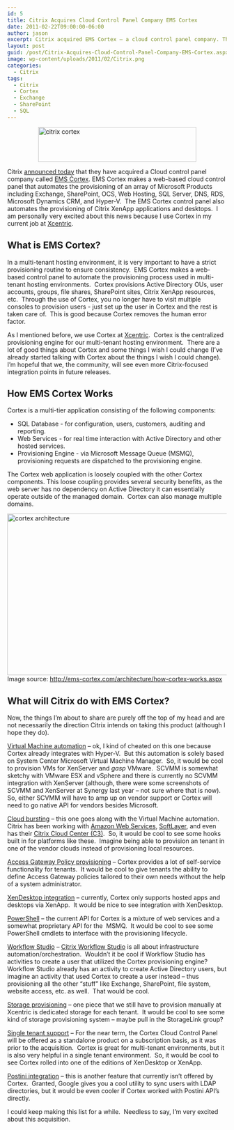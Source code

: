 ```yaml
---
id: 5
title: Citrix Acquires Cloud Control Panel Company EMS Cortex
date: 2011-02-22T09:00:00-06:00
author: jason
excerpt: Citrix acquired EMS Cortex – a cloud control panel company. This web-based control panel allows for provisioning of a multitude of resources including Microsoft Exchange, Citrix XenApp, Microsoft SharePoint, DNS, SQL, Hyper-V, and more.
layout: post
guid: /post/Citrix-Acquires-Cloud-Control-Panel-Company-EMS-Cortex.aspx
image: wp-content/uploads/2011/02/Citrix.png
categories:
  - Citrix
tags:
  - Citrix
  - Cortex
  - Exchange
  - SharePoint
  - SQL
---
```

<a href="http://www.jasonconger.com/images/articleImages/citrix%20cortex.png" target="_blank" rel="lightbox"><img style="background-image: none; margin: 0px auto; padding-left: 0px; padding-right: 0px; display: block; float: none; padding-top: 0px; border-width: 0px;" title="citrix cortex" src="http://www.jasonconger.com/images/articleImages/citrix%20cortex_thumb.png" border="0" alt="citrix cortex" width="363" height="80" /></a>

Citrix <a href="http://community.citrix.com/display/ocb/2011/02/22/Citrix+Betting+Big+on+Cloud+App+Delivery" target="_blank">announced today</a> that they have acquired a Cloud control panel company called <a href="http://ems-cortex.com/" target="_blank">EMS Cortex</a>. EMS Cortex makes a web-based cloud control panel that automates the provisioning of an array of Microsoft Products including Exchange, SharePoint, OCS, Web Hosting, SQL Server, DNS, RDS, Microsoft Dynamics CRM, and Hyper-V.&nbsp; The EMS Cortex control panel also automates the provisioning of Citrix XenApp applications and desktops.&nbsp; I am personally very excited about this news because I use Cortex in my current job at <a href="http://xcentric.com/" target="_blank">Xcentric</a>.
<h2>What is EMS Cortex?</h2>
In a multi-tenant hosting environment, it is very important to have a strict provisioning routine to ensure consistency.&nbsp; EMS Cortex makes a web-based control panel to automate the provisioning process used in multi-tenant hosting environments.&nbsp; Cortex provisions Active Directory OUs, user accounts, groups, file shares, SharePoint sites, Citrix XenApp resources, etc.&nbsp; Through the use of Cortex, you no longer have to visit multiple consoles to provision users - just set up the user in Cortex and the rest is taken care of.&nbsp; This is good because Cortex removes the human error factor.

As I mentioned before, we use Cortex at <a href="http://xcentric.com/" target="_blank">Xcentric</a>.&nbsp; Cortex is the centralized provisioning engine for our multi-tenant hosting environment.&nbsp; There are a lot of good things about Cortex and some things I wish I could change (I’ve already started talking with Cortex about the things I wish I could change).&nbsp; I’m hopeful that we, the community, will see even more Citrix-focused integration points in future releases.
<h2>How EMS Cortex Works</h2>
Cortex is a multi-tier application consisting of the following components:
<ul>
	<li>SQL Database - for configuration, users, customers, auditing and reporting.</li>
	<li>Web Services - for real time interaction with Active Directory and other hosted services.</li>
	<li>Provisioning Engine - via Microsoft Message Queue (MSMQ), provisioning requests are dispatched to the provisioning engine.</li>
</ul>
The Cortex web application is loosely coupled with the other Cortex components. This loose coupling provides several security benefits, as the web server has no dependency on Active Directory it can essentially operate outside of the managed domain.&nbsp; Cortex can also manage multiple domains.

<a href="http://www.jasonconger.com/images/articleImages/cortex%20architecture.png" target="_blank"><img style="background-image: none; margin: 0px auto; padding-left: 0px; padding-right: 0px; display: block; float: none; padding-top: 0px; border-width: 0px;" title="cortex architecture" src="http://www.jasonconger.com/images/articleImages/cortex%20architecture_thumb.png" border="0" alt="cortex architecture" width="567" height="371" /></a> Image source: <a href="http://ems-cortex.com/architecture/how-cortex-works.aspx" target="_blank">http://ems-cortex.com/architecture/how-cortex-works.aspx</a>
<h2>What will Citrix do with EMS Cortex?</h2>
Now, the things I’m about to share are purely off the top of my head and are not necessarily the direction Citrix intends on taking this product (although I hope they do).

<span style="text-decoration: underline;">Virtual Machine automation</span> – ok, I kind of cheated on this one because Cortex already integrates with Hyper-V.&nbsp; But this automation is solely based on System Center Microsoft Virtual Machine Manager.&nbsp; So, it would be cool to provision VMs for XenServer and *gasp* VMware.&nbsp; SCVMM is somewhat sketchy with VMware ESX and vSphere and there is currently no SCVMM integration with XenServer (although, there were some screenshots of SCVMM and XenServer at Synergy last year – not sure where that is now).&nbsp; So, either SCVMM will have to amp up on vendor support or Cortex will need to go native API for vendors besides Microsoft.

<span style="text-decoration: underline;">Cloud bursting</span> – this one goes along with the Virtual Machine automation.&nbsp; Citrix has been working with <a href="http://www.citrix.com/English/partners/partner.asp?partnerID=1854698" target="_blank">Amazon Web Services</a>, <a href="http://www.softlayer.com/press_2008_09_16.html" target="_blank">SoftLayer</a>, and even has their <a href="http://www.citrix.com/English/ps2/products/product.asp?contentID=1681633" target="_blank">Citrix Cloud Center (C3)</a>.&nbsp; So, it would be cool to see some hooks built in for platforms like these.&nbsp; Imagine being able to provision an tenant in one of the vendor clouds instead of provisioning local resources.

<span style="text-decoration: underline;">Access Gateway Policy provisioning</span> – Cortex provides a lot of self-service functionality for tenants.&nbsp; It would be cool to give tenants the ability to define Access Gateway policies tailored to their own needs without the help of a system administrator.

<span style="text-decoration: underline;">XenDesktop integration</span> – currently, Cortex only supports hosted apps and desktops via XenApp.&nbsp; It would be nice to see integration with XenDesktop.

<span style="text-decoration: underline;">PowerShell</span> – the current API for Cortex is a mixture of web services and a somewhat proprietary API for the&nbsp; MSMQ.&nbsp; It would be cool to see some PowerShell cmdlets to interface with the provisioning lifecycle.

<span style="text-decoration: underline;">Workflow Studio</span> – <a href="http://www.citrix.com/English/ps2/products/product.asp?contentID=1297816&amp;ntref=hp_nav_US" target="_blank">Citrix Workflow Studio</a> is all about infrastructure automation/orchestration.&nbsp; Wouldn’t it be cool if Workflow Studio has activities to create a user that utilized the Cortex provisioning engine?&nbsp; Workflow Studio already has an activity to create Active Directory users, but imagine an activity that used Cortex to create a user instead – thus provisioning all the other “stuff” like Exchange, SharePoint, file system, website access, etc. as well.&nbsp; That would be cool.

<span style="text-decoration: underline;">Storage provisioning</span> – one piece that we still have to provision manually at Xcentric is dedicated storage for each tenant.&nbsp; It would be cool to see some kind of storage provisioning system – maybe pull in the StorageLink group?

<span style="text-decoration: underline;">Single tenant support</span> – For the near term, the Cortex Cloud Control Panel will be offered as a standalone product on a subscription basis, as it was prior to the acquisition.&nbsp; Cortex is great for multi-tenant environments, but it is also very helpful in a single tenant environment.&nbsp; So, it would be cool to see Cortex rolled into one of the editions of XenDesktop or XenApp.

<span style="text-decoration: underline;">Postini integration</span> – this is another feature that currently isn’t offered by Cortex.&nbsp; Granted, Google gives you a cool utility to sync users with LDAP directories, but it would be even cooler if Cortex worked with Postini API’s directly.

I could keep making this list for a while.&nbsp; Needless to say, I’m very excited about this acquisition.